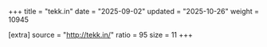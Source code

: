 +++
title = "tekk.in"
date = "2025-09-02"
updated = "2025-10-26"
weight = 10945

[extra]
source = "http://tekk.in/"
ratio = 95
size = 11
+++

